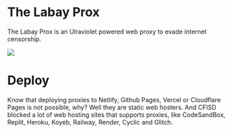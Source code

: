 # The Labay Prox

The Labay Prox is an Ulraviolet powered web proxy to evade internet censorship.

<a href="" alt="Made with NodeJS"><img src="https://img.shields.io/badge/Made%20with-Node.JS-6DA55F?style=for-the-badge&logo=node.js&logoColor=white"></a> 

# Deploy

Know that deploying proxies to Netlify, Github Pages, Vercel or Cloudflare Pages is not possible, why? Well they are static web hosters.
And CFISD blocked a lot of web hosting sites that supports proxies, like CodeSandBox, Replit, Heroku, Koyeb, Railway, Render, Cyclic and Glitch.

